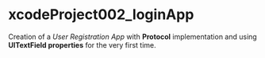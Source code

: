 # xcodeProject002_loginApp
Creation of a *User Registration App* with **Protocol** implementation and using **UITextField properties** for the very first time.
